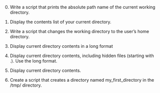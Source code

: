 0. Write a script that prints the absolute path name of the current working directory.

1. Display the contents list of your current directory.

2. Write a script that changes the working directory to the user’s home directory.

3. Display current directory contents in a long format

4. Display current directory contents, including hidden files (starting with .). Use      the long format.

5. Display current directory contents.

6. Create a script that creates a directory named my_first_directory in the /tmp/ directory.
